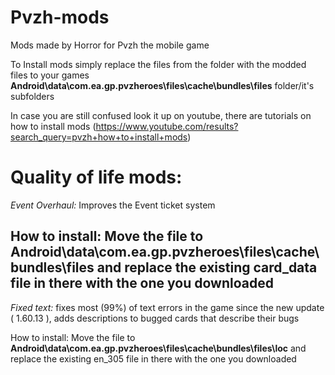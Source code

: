 # Pvzh-mods
Mods made by Horror for Pvzh the mobile game

To Install mods simply replace the files from the folder with the modded files to your games <b>Android\data\com.ea.gp.pvzheroes\files\cache\bundles\files</b> folder/it's subfolders

In case you are still confused look it up on youtube, there are tutorials on how to install mods (https://www.youtube.com/results?search_query=pvzh+how+to+install+mods)

# Quality of life mods:

<I>Event Overhaul:</I> Improves the Event ticket system 

How to install: Move the file to <b>Android\data\com.ea.gp.pvzheroes\files\cache\bundles\files</b> and replace the existing card_data file in there with the one you downloaded
--------------------------------------------------------------------------------------------------------------------------------------------------------------------------------

<I>Fixed text:</I> fixes most (99%) of text errors in the game since the new update ( 1.60.13 ), adds descriptions to bugged cards that describe their bugs

How to install: Move the file to <b>Android\data\com.ea.gp.pvzheroes\files\cache\bundles\files\loc</b> and replace the existing en_305 file in there with the one you downloaded
